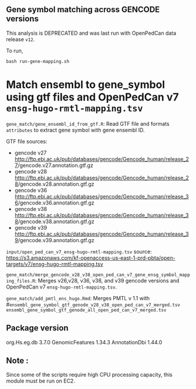 ## Gene symbol matching across GENCODE versions
This analysis is DEPRECATED and was last run with OpenPedCan data release `v12`.

To run, 
```
bash run-gene-mapping.sh
```

# Match ensembl to gene_symbol using gtf files and OpenPedCan v7 `ensg-hugo-rmtl-mapping.tsv`

`gene_match/gene_ensembl_id_from_gtf.R`: Read GTF file and formats `attributes` to extract gene symbol with gene ensembl ID.

GTF file sources:

- gencode v27 <http://ftp.ebi.ac.uk/pub/databases/gencode/Gencode_human/release_27>/gencode.v27.annotation.gtf.gz
- gencode v28 <http://ftp.ebi.ac.uk/pub/databases/gencode/Gencode_human/release_28>/gencode.v28.annotation.gtf.gz
- gencode v36 <http://ftp.ebi.ac.uk/pub/databases/gencode/Gencode_human/release_36>/gencode.v36.annotation.gtf.gz
- gencode v38 <http://ftp.ebi.ac.uk/pub/databases/gencode/Gencode_human/release_38>/gencode.v38.annotation.gtf.gz
- gencode v39 <http://ftp.ebi.ac.uk/pub/databases/gencode/Gencode_human/release_39>/gencode.v39.annotation.gtf.gz


`input/open_ped_can_v7_ensg-hugo-rmtl-mapping.tsv` source: <https://s3.amazonaws.com/kf-openaccess-us-east-1-prd-pbta/open-targets/v7/ensg-hugo-rmtl-mapping.tsv>

`gene_match/merge_gencode_v28_v38_open_ped_can_v7_gene_ensg_symbol_mapping_files.R`: Merges v26,v28, v36, v38, and v39 gencode versions and OpenPedCan v7 `ensg-hugo-rmtl-mapping.tsv`.

`gene_match/add_pmtl_ens_hugo.Rmd`: Merges PMTL v 1.1 with #`ensembl_gene_symbol_gtf_genode_v28_v38_open_ped_can_v7_merged.tsv`
`ensembl_gene_symbol_gtf_genode_all_open_ped_can_v7_merged.tsv`

## Package version

org.Hs.eg.db 3.7.0
GenomicFeatures 1.34.3
AnnotationDbi 1.44.0

## Note :
Since some of the scripts require high CPU processing capacity, this module must be run on EC2.
